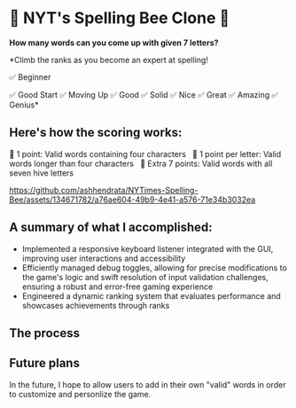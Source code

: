 # 🍯 NYT's Spelling Bee Clone 🐝

**How many words can you come up with given 7 letters?**

*Climb the ranks as you become an expert at spelling! &nbsp;

✅  Beginner &nbsp;

✅  Good Start
✅  Moving Up
✅  Good
✅  Solid
✅  Nice
✅  Great
✅  Amazing
✅  Genius*

## Here's how the scoring works:
🌼  1 point: Valid words containing four characters &nbsp;
🌼  1 point per letter: Valid words longer than four characters &nbsp;
🌼  Extra 7 points: Valid words with all seven hive letters &nbsp;

https://github.com/ashhendrata/NYTimes-Spelling-Bee/assets/134671782/a76ae604-49b9-4e41-a576-71e34b3032ea


## A summary of what I accomplished:
- Implemented a responsive keyboard listener integrated with the GUI, improving user interactions and accessibility
- Efficiently managed debug toggles, allowing for precise modifications to the game's logic and swift resolution of
input validation challenges, ensuring a robust and error-free gaming experience
- Engineered a dynamic ranking system that evaluates performance and showcases achievements through ranks

## The process


## Future plans
In the future, I hope to allow users to add in their own "valid" words in order to customize and personlize the game.
